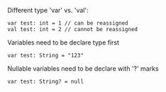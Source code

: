 Different type 'var' vs. 'val':
```
var test: int = 1 // can be reassigned
val test: int = 2 // cannot be reassigned
```
Variables need to be declare type first
```
var test: String = "123"
```
Nullable variables need to be declare with '?' marks
```
var test: String? = null
```
